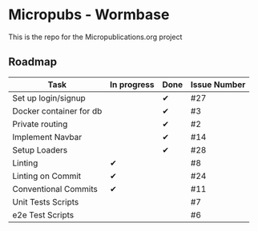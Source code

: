 # Micropubs - Wormbase

This is the repo for the Micropublications.org project

## Roadmap

|Task                   |In progress    |Done   |Issue Number   |
|---                    |---            |---    |---            |
|Set up login/signup    |               |&#x2714;   |#27
|Docker container for db|               |&#x2714;   |#3
|Private routing        |               |&#x2714;   |#2
|Implement Navbar       |               |&#x2714;   |#14
|Setup Loaders          |               |&#x2714;   |#28
|Linting                | &#x2714;      |            |#8
|Linting on Commit      | &#x2714;      |            |#24
|Conventional Commits   | &#x2714;      |            |#11
|Unit Tests Scripts     |     |            |#7
|e2e Test Scripts       |     |            |#6

